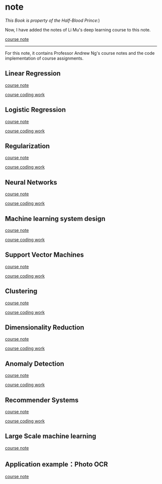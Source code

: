 # note

*This Book is property of the Half-Blood Prince*:)

Now, I have added the notes of Li Mu's deep learning course to this note.

 [course note](./李沐深度学习课程/)

---

For this note, it contains Professor Andrew Ng's course notes and the code implementation of course assignments.

## Linear Regression

 [course note](./吴恩达机器学习笔记/markdown/Linear_regression.md)

[course coding work](./吴恩达机器学习笔记/code/linear_regression/)

## Logistic Regression

[course note](./吴恩达机器学习笔记/markdown/Logistic_regression.md)

[course coding work](./吴恩达机器学习笔记/code/logistic_regression/)

## Regularization

[course note](./吴恩达机器学习笔记/markdown/Regularization.md)

[course coding work](./吴恩达机器学习笔记/code/regularization/)

## Neural Networks

[course note](./吴恩达机器学习笔记/markdown/Neural_Networks.md)

[course coding work](./吴恩达机器学习笔记/code/neural_network/)

## Machine learning system design

[course note](./吴恩达机器学习笔记/markdown/Machine_learning_system_design.md)

[course coding work](./吴恩达机器学习笔记/code/machine_learning_system_design/)

## Support Vector Machines

[course note](./吴恩达机器学习笔记/markdown/Support_vector_machines.md)

[course coding work](./吴恩达机器学习笔记/code/support_vector_machine/)

## Clustering

[course note](./吴恩达机器学习笔记/markdown/Clustering.md)

[course coding work](./吴恩达机器学习笔记/code/clustering/)

## Dimensionality Reduction

[course note](./吴恩达机器学习笔记/markdown/Dimensionality_reduction.md)

[course coding work](./吴恩达机器学习笔记/code/dimensionality_reduction/)

## Anomaly Detection

[course note](./吴恩达机器学习笔记/markdown/Anomaly_detection.md)

[course coding work](./吴恩达机器学习笔记/code/anomaly_detection/)

## Recommender Systems

[course note](./吴恩达机器学习笔记/markdown/Recommender_systems.md)

[course coding work](./吴恩达机器学习笔记/code/recommender_system/)

## Large Scale machine learning

[course note](./吴恩达机器学习笔记/markdown/Large_scale_machine_learning.md)

## Application example：Photo OCR

[course note](./吴恩达机器学习笔记/markdown/Application_example_Photo_OCR.md)